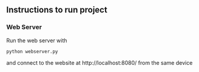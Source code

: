 ## Instructions to run project
### Web Server
Run the web server with
```shell
python webserver.py
```
and connect to the website at http://localhost:8080/ from the same device

